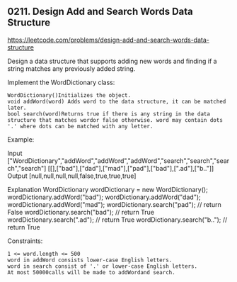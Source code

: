## 0211. Design Add and Search Words Data Structure

https://leetcode.com/problems/design-add-and-search-words-data-structure

Design a data structure that supports adding new words and finding if a string matches any previously added string.

Implement the WordDictionary class:

    WordDictionary()Initializes the object.
    void addWord(word) Adds word to the data structure, it can be matched later.
    bool search(word)Returns true if there is any string in the data structure that matches wordor false otherwise. word may contain dots '.' where dots can be matched with any letter.

Example:

Input
["WordDictionary","addWord","addWord","addWord","search","search","search","search"]
[[],["bad"],["dad"],["mad"],["pad"],["bad"],[".ad"],["b.."]]
Output
[null,null,null,null,false,true,true,true]

Explanation
WordDictionary wordDictionary = new WordDictionary();
wordDictionary.addWord("bad");
wordDictionary.addWord("dad");
wordDictionary.addWord("mad");
wordDictionary.search("pad"); // return False
wordDictionary.search("bad"); // return True
wordDictionary.search(".ad"); // return True
wordDictionary.search("b.."); // return True

Constraints:

    1 <= word.length <= 500
    word in addWord consists lower-case English letters.
    word in search consist of '.' or lower-case English letters.
    At most 50000calls will be made to addWordand search.
